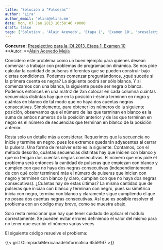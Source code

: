 ```yaml
---
title: 'Solución a "Pulseras"'
author: 'Lira'
author_email: 'elira@elira.me'
date: Mon, 07 Jan 2013 16:58:46 +0000
draft: false
tags: ['Solution', 'Alain Acevedo', 'Etapa 1', 'Examen 10', 'preselectivo', 'solución', 'Soluciones Preselectivo 2013']
---
```


**Concurso:** [Preselectivo para la IOI 2013, Etapa 1, Examen 10](https://omegaup.com/arena/IOI2013E1P10) **Autor: **[Alain Acevedo Mejía](mailto:alainacme@gmail.com)

Considero este problema como un buen ejemplo para quienes desean comenzar a trabajar con problemas de programación dinámica. Se nos pide calcular la cantidad de pulseras diferentes que se pueden construir bajo ciertas condiciones. Podemos comenzar preguntándonos, ¿qué sucede si la primera cuenta es negra? La siguiente podrá ser sólo blanca. Y si comenzamos con una blanca, la siguiente puede ser negra o blanca. Podemos entonces en una matriz de 2xn colocar en cada columna cuántas secuencias distintas hay que en la posición i-ésima terminen en negro y cuántas en blanco de tal modo que no haya dos cuentas negras consecutivas. Simplemente, para obtener los números de la siguiente posición, observamos que el número de las que terminan en blanco es la suma de ambos números de la posición anterior y de las que terminan en negro es el número de secuencias que terminan en blanco de la posición anterior.

Resta solo un detalle más a considerar. Requerimos que la secuencia no inicie y termine en negro, pues los extremos quedarán adyacentes al cerrar la pulsera. Una forma de resolver esto es la siguiente: Contamos, con el método descrito, cuántas secuencias distintas hay que inicien con blanco y que no tengan dos cuentas negras consecutivas. El número que nos pide el problema será entonces la cantidad de pulseras que empiezan con blanco y cumplen con que no haya dos negras consecutivas (independientemente de con qué color terminen) más el número de pulseras que inicien con negro y terminen con blanco (y claro, cumplan con que no haya dos negras consecutivas). ¿Cuántas hay de estas últimas? La misma cantidad que de pulseras que inician con blanco y terminan con negro, pues su simétrica inicia con negro, termina con blanco y claramente sigue cumpliendo el que no posea dos cuentas negras consecutivas. Así que es posible resolver el problema con un código muy breve, como se muestra abajo.

Solo resta mencionar que hay que tener cuidado de aplicar el módulo correctamente. Se pueden evitar errores definiendo el valor del mismo para no tener que escribir el número varias veces.

El siguiente código resuelve el problema:

{{< gist OlimpiadaMexicanadeInformatica 6559167 >}}
